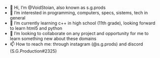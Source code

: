 - 👋 Hi, I’m @VoidStoian, also known as s.g.prods
- 👀 I’m interested in programming, computers, specs, sistems, tech in general
- 🌱 I’m currently learning c++ in high school (11th grade), looking forward to learn html5 and python
- 💞️ I’m looking to collaborate on any project and opportunity for me to learn something new about these domains
- 📫 How to reach me: through instagram (@s.g.prods) and discord (S.G.Production#2325)

<!---
VoidStoian/VoidStoian is a ✨ special ✨ repository because its `README.md` (this file) appears on your GitHub profile.
You can click the Preview link to take a look at your changes.
--->
